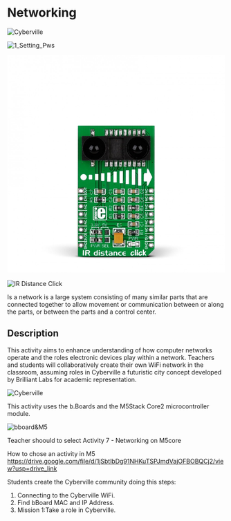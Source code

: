 # Networking
![Cyberville]("docs/static/mb/projects/bboard-tutorials-cyberville/Cyberville.png?raw=true "Cyberville")

![1_Setting_Pws](https://github.com/Brilliant-Labs/code-dev/blob/main/bboard-tutorials-cyberville/Passwords/1_Setting_Pws/Cover_bB_M1.png?raw=true "Image_Bank")

![IR Distance Click](https://github.com/Brilliant-Labs/bboard-tutorials-v3/blob/master/ir-distance/ir-distance-click.jpg?raw=true "IR DISTANCE Click")

![IR Distance Click](https://github.com/Brilliant-Labs/code-dev/blob/master/ir-distance/ir-distance-click.jpg?raw=true "IR DISTANCE Click")



Is a network is a large system consisting of many similar parts that are connected together to allow movement or communication between or along the parts, or between the parts and a control center.

## Description
This activity aims to enhance understanding of how computer networks operate and the roles electronic devices play within a network. Teachers and students will collaboratively create their own WiFi network in the classroom, assuming roles in Cyberville a futuristic city concept developed by Brilliant Labs for academic representation.

![Cyberville]("docs/static/mb/projects/bboard-tutorials-cyberville/Cyberville.png?raw=true "Cybereville")

This activity uses the b.Boards and the M5Stack Core2 microcontroller module.

![bboard&M5]("docs/static/mb/projects/bboard-tutorials-cyberville/bboard&M5.png?raw=true "bboard&M5")

Teacher shoould to select Activity 7 - Networking on M5core

How to chose an activity in M5
https://drive.google.com/file/d/1jSbtlbDg91NHKuTSPJmdVajOFBOBQCj2/view?usp=drive_link

Students create the Cyberville community doing this steps:
1) Connecting to the Cyberville WiFi.
2) Find bBoard MAC and IP Address.
3) Mission 1:Take a role in Cyberville.
